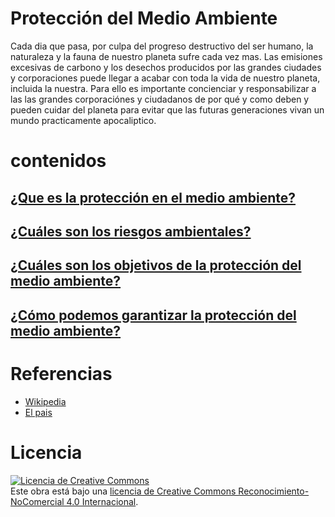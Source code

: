 # Protección del Medio Ambiente
Cada dia que pasa, por culpa del progreso destructivo del ser humano, la naturaleza y la fauna de nuestro
planeta sufre cada vez mas. Las emisiones excesivas de carbono y los desechos producidos por las grandes ciudades
y corporaciones puede llegar a acabar con toda la vida de nuestro planeta, incluida la nuestra. Para ello es
importante concienciar y responsabilizar a las las grandes corporaciónes y ciudadanos de por qué y como
deben y pueden cuidar del planeta para evitar que las futuras generaciones vivan un mundo practicamente apocaliptico.

# contenidos
## [¿Que es la protección en el medio ambiente?](/Contenido/que_es.md)
## [¿Cuáles son los riesgos ambientales?](riesgos.md)
## [¿Cuáles son los objetivos de la protección del medio ambiente?](objetivos.md)
## [¿Cómo podemos garantizar la protección del medio ambiente?](garantia.md)

# Referencias
- [Wikipedia](https://es.wikipedia.org/wiki/Wikipedia:Portada)
- [El pais](https://elpais.com/)
# Licencia
<a rel="license" href="http://creativecommons.org/licenses/by-nc/4.0/"><img alt="Licencia de Creative Commons" style="border-width:0" src="https://i.creativecommons.org/l/by-nc/4.0/88x31.png" /></a><br />Este obra está bajo una <a rel="license" href="http://creativecommons.org/licenses/by-nc/4.0/">licencia de Creative Commons Reconocimiento-NoComercial 4.0 Internacional</a>.
